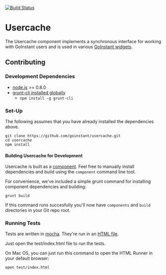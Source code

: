 [![Build Status](https://travis-ci.org/goinstant/goangular.png?branch=master)](https://travis-ci.org/goinstant/goangular)

# Usercache

The Usercache component implements a synchronous interface for working with
GoInstant users and is used in various [GoInstant widgets](https://developers.goinstant.com/v1/widgets/index.html).

## Contributing

### Development Dependencies

- [node.js](http://nodejs.org/) >= 0.8.0
- [grunt-cli installed globally](http://gruntjs.com/getting-started)
  - `npm install -g grunt-cli`

### Set-Up

The following assumes that you have already installed the dependencies above.

```
git clone https://github.com/goinstant/usercache.git
cd usercache
npm install
```

#### Building Usercache for Development

Usercache is built as a [component](https://github.com/component/component).
Feel free to manually install dependencies and build using the `component`
command line tool.

For convenience, we've included a simple grunt command for installing
component dependencies and building:

```
grunt build
```

If this command runs succesfully you'll now have `components` and `build`
directories in your Git repo root.

### Running Tests

Tests are written in [mocha](http://visionmedia.github.io/mocha/). They're run
in an [HTML file](http://visionmedia.github.io/mocha/#html-reporter).

Just open the test/index.html file to run the tests.

On Mac OS, you can just run this command to open the HTML Runner in your
default browser:

```
open test/index.html
```
